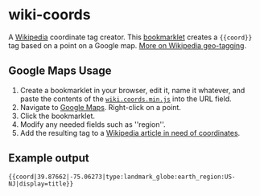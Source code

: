 # wiki-coords

A [Wikipedia](https://en.wikipedia.org/ "Wikipedia") coordinate tag creator. This [bookmarklet](https://en.wikipedia.org/wiki/Bookmarklet) creates a `{{coord}}` tag based on a point on a Google map. [More on Wikipedia geo-tagging](https://en.wikipedia.org/wiki/Wikipedia:WikiProject_Geographical_coordinates).

## Google Maps Usage

1. Create a bookmarklet in your browser, edit it, name it whatever, and paste the contents of the [`wiki.coords.min.js`](https://github.com/rottina/wiki-coords/blob/main/wiki.coords.min.js) into the URL field.
2. Navigate to [Google Maps](https://maps.google.com/ "Google Maps"). Right-click on a point.
3. Click the bookmarklet.
4. Modify any needed fields such as ''region''.
5. Add the resulting tag to a [Wikipedia article in need of coordinates](https://en.wikipedia.org/wiki/Category:Articles_missing_geocoordinate_data_by_country).

## Example output

`{{coord|39.87662|-75.06273|type:landmark_globe:earth_region:US-NJ|display=title}}`
